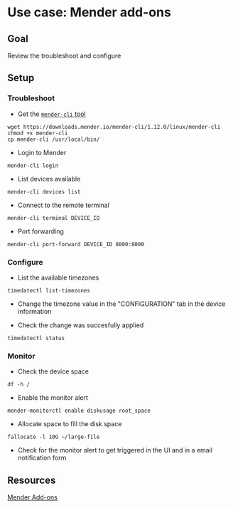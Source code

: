 # Use case: Mender add-ons

## Goal
Review the troubleshoot and configure

## Setup

### Troubleshoot
- Get the [`mender-cli` tool](https://docs.mender.io/downloads#mender-cli)
```
wget https://downloads.mender.io/mender-cli/1.12.0/linux/mender-cli
chmod +x mender-cli
cp mender-cli /usr/local/bin/
```

- Login to Mender
```
mender-cli login
```

- List devices available
```
mender-cli devices list
```

- Connect to the remote terminal 
```
mender-cli terminal DEVICE_ID
```

- Port forwarding
```
mender-cli port-forward DEVICE_ID 8000:8000
```

### Configure
- List the available timezones
```
timedatectl list-timezones
```

- Change the timezone value in the "CONFIGURATION" tab in the device information

- Check the change was succesfully applied
```
timedatectl status
```

### Monitor
- Check the device space
```
df -h /
```

- Enable the monitor alert
```
mender-monitorctl enable diskusage root_space
```

- Allocate space to fill the disk space
```
fallocate -l 10G ~/large-file
```

- Check for the monitor alert to get triggered in the UI and in a email notification form

## Resources
[Mender Add-ons](https://docs.mender.io/add-ons)